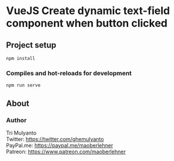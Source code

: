 # VueJS Create dynamic text-field component when button clicked

## Project setup
```
npm install
```
### Compiles and hot-reloads for development
```
npm run serve
```
## About
### Author

Tri Mulyanto  
Twitter: https://twitter.com/ghemulyanto    
PayPal.me: https://paypal.me/maoberlehner  
Patreon: https://www.patreon.com/maoberlehner

